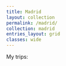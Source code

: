 ```yaml
---
title: Madrid
layout: collection
permalink: /madrid/
collection: madrid
entries_layout: grid
classes: wide
---
```


My trips:
